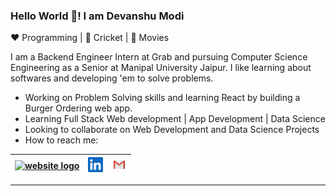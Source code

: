 ### Hello World 👋! I am Devanshu Modi

:heart: Programming | :black_heart: Cricket | :blue_heart: Movies

I am a Backend Engineer Intern at Grab and pursuing Computer Science Engineering as a Senior at Manipal University Jaipur. I like learning about softwares and developing 'em to solve problems. 

- Working on Problem Solving skills and learning React by building a Burger Ordering web app.
- Learning Full Stack Web development | App Development | Data Science 
- Looking to collaborate on Web Development and Data Science Projects
- How to reach me:

|[<img src="http://www.pngall.com/wp-content/uploads/4/World-Wide-Web-Transparent.png" alt="website logo" width="24">](https://www.devanshumodi.tech/) | [<img src="https://github.com/Amchuz/Amchuz/blob/master/linkedin.jpeg" alt="linkedin logo" width="24">](https://www.linkedin.com/in/devanshu-modi-4a9a96160/) |  [<img src="https://github.com/Amchuz/Amchuz/blob/master/gmail.jpeg" alt="gmail logo" width="24">](mailto://devmodi154@gmail.com)
|---|---|---|
----
